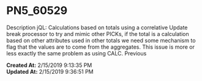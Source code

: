 # PN5_60529

Description jQL: Calculations based on totals using a correlative Update break processor to try and mimic other PICKs, if the total is a calculation based on other attributes used in other totals we need some mechanism to flag that the values are to come from the aggregates. This issue is more or less exactly the same problem as using CALC. Previous  

**Created At:** 2/15/2019 9:13:35 PM  
**Updated At:** 2/15/2019 9:36:51 PM  

